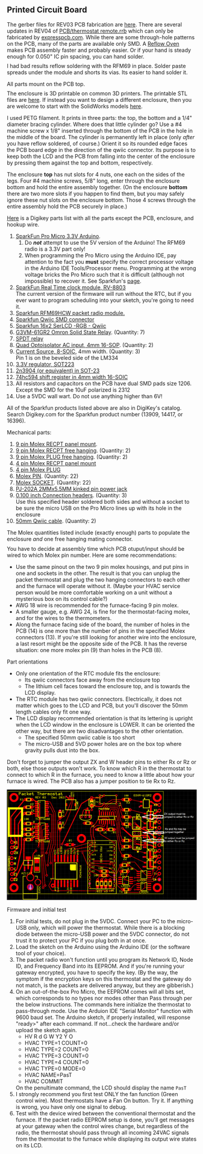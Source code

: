 <h2>Printed Circuit Board</h2>
The gerber files for REV03 PCB fabrication are <a href='PCB/REV03-Gerbers.zip'>here</a>. There
are several updates in REV04 of <a href='PCB/thermostat remote.rrb'>PCB/thermostat remote.rrb</a> which 
can only be fabricated by <a href='http://expresspcb.com'>expresspcb.com</a>.
While there are some through-hole patterns on the PCB,
many of the parts are available only SMD. A <a href='https://www.whizoo.com/controleo3'>Reflow Oven</a> makes PCB assembly
faster and probably easier.
Or if your hand is steady enough for 0.050" IC pin spacing, you can hand solder.
<p style='margin-top:8px'>I had bad results reflow soldering with the RFM69 in place. Solder paste spreads under the module and shorts its vias. Its easier to hand solder it.</p>
All parts mount on the PCB top.
<p style='margin-top:8px'>The enclosure is 3D printable on common 3D printers. The printable STL files 
are <a href="STL">here</a>. If instead you want to design a different enclosure, then you are welcome to start with the
SolidWorks models <a href="CAD">here</a>.</p>
<p>I used PETG filament. It prints in three parts: the top, the bottom and a 1/4" diameter bracing cylinder.
Where does that little cylinder go? Use a #4 machine screw x 1/8" inserted 
through the bottom of the PCB in the hole in the middle of the board. The cylinder 
is permanently left in place (only <i>after</i> you have reflow soldered, of course.)
Orient it so its rounded edge faces the PCB board edge in the direction of the qwiic connector. Its purpose is 
to keep both the LCD and the PCB from
falling into the center of the enclosure by pressing them against the top and bottom, respectively.
</p>

The enclosure <b>top</b> has nut slots for 4 nuts, one each on the sides of the legs. Four #4 machine screws, 5/8" long, 
enter through the enclosure bottom and hold the entire assembly together.
(On the enclosure <b>bottom</b> 
there are two more slots if you happen to find them, but you may safely ignore 
these nut slots on the enclosure bottom. Those 4 screws through the entire assembly hold the PCB securely in place.)

<p><a href='https://www.digikey.com/short/jwdbnhr7'>Here</a> is a Digikey parts list with all the parts except the PCB, enclosure, and hookup wire.

<ol>
<li> <a href='https://www.sparkfun.com/products/12587'>SparkFun Pro Micro 3.3V Arduino</a>.<br/>
<ol><li>Do <b><i>not</i></b> attempt to use the 5V version of the Arduino! The RFM69 radio is a 3.3V part only!</li>
<li>When programming the Pro Micro using the Arduino IDE, pay
attention to the fact you <b>must</b> specify the correct processor voltage in the Arduino IDE Tools/Processor menu. Programming at the wrong voltage bricks the
Pro Micro such that it is difficult (although not impossible) to recover it. See Sparkfun's 
<a href='https://learn.sparkfun.com/tutorials/pro-micro--fio-v3-hookup-guide/troubleshooting-and-faq#ts-revive'>page</a>.
</li></ol></li>
<li> <a href='https://www.sparkfun.com/products/16281'>SparkFun Real Time clock module, RV-8803</a> <br/>
The current version of the firmware will run without the RTC, but if you ever want to program scheduling
into your sketch, you're going to need it.</li>
<li> <a href='https://www.sparkfun.com/products/13909'>Sparkfun RFM69HCW packet radio module.</a></li>
<li> <a href='https://www.sparkfun.com/products/14417'>Sparkfun Qwiic SMD connector</a></li>
<li> <a href='https://www.sparkfun.com/products/16396'>Sparkfun 16x2 SerLCD -RGB - Qwiic</a></li>
<li> <a href='https://www.digikey.com/en/products/detail/omron-electronics-inc-emc-div/G3VM-61GR2/5810883'>G3VM-61GR2 Omron
Solid State Relay<a>. (Quantity: 7)</li>
<li> <a href='https://www.digikey.com/en/products/detail/cit-relay-and-switch/J1031C5VDC-15S/14002065'>SPDT relay</a></li>
<li> <a href='https://www.digikey.com/en/products/detail/vishay-semiconductor-opto-division/TCMT4600T0/4074845'>Quad 
Optoisolator AC input, 4mm 16-SOP</a>. (Quantity: 2)</li>
<li> <a href='https://www.digikey.com/en/products/detail/stmicroelectronics/LM334DT/1038704'>Current Source, 8-SOIC</a>, 4mm width. (Quantity: 3)
<br/>Pin 1 is on the beveled side of the LM334</li>
<li> <a href='https://www.digikey.com/en/products/detail/diodes-incorporated/AZ1117IH-3-3TRG1/5699672'>3.3V regulator, SOT223</a></li>
<li> <a href='https://www.digikey.com/en/products/detail/onsemi/MMBT100/3504512'>2n3904 (or equivalent) in SOT-23</a></li>
<li> <a href='https://www.digikey.com/en/products/detail/texas-instruments/SN74HC594DR/1571252'>74hc594 shift register in 4mm width 16-SOIC </a></li>
<li> All resistors and capacitors on the PCB have dual SMD pads size 1206. Except the SMD for the 10uF polarized is 2312</li>
<li> Use a 5VDC wall wart. Do not use anything higher than 6V!
</ol>
All of the Sparkfun products listed above are also in DigiKey's catalog. 
Search Digikey.com for the Sparkfun product number (13909, 14417, or 16396).

Mechanical parts:
<ol>
<li> <a href='https://www.digikey.com/en/products/detail/molex/0003091091/26302'>9 pin Molex RECPT panel mount</a>.</li>
<li> <a href='https://www.digikey.com/en/products/detail/molex/0003091094/61333'>9 pin Molex RECPT free hanging</a>. (Quantity: 2)</li>
<li> <a href='https://www.digikey.com/en/products/detail/molex/0003092092/61309'>9 pin Molex PLUG free hanging</a>. (Quantity: 2)</li>
<li> <a href='https://www.digikey.com/en/products/detail/molex/0469990653/5723549'>4 pin Molex RECPT panel mount</a></li>
<li> <a href='https://www.digikey.com/en/products/detail/molex/0003092049/61303'>4 pin Molex PLUG</a></li>
<li> <a href='https://www.digikey.com/en/products/detail/molex/0002092118/26388'>Molex PIN</a>. (Quantity: 22)</li>
<li> <a href='https://www.digikey.com/en/products/detail/molex/0002091119/26390'>Molex SOCKET</a>. (Quantity: 22)</li>
<li> <a href='https://www.digikey.com/en/products/detail/cui-devices/PJ-202A/252007'> PJ-202A 2MMx5.5MM kinked pin power jack</a></li>
<li> <a href='https://www.digikey.com/en/products/detail/TSW-150-07-T-S/SAM1035-50-ND/1101574?itemSeq=320138980'>0.100 inch Connection headers</a>. (Quantity: 3)<br/>
Use this specified header soldered both sides and without a socket to be sure the micro USB on the Pro Micro lines up with its hole in the enclosure</li>
<li> <a href='https://www.sparkfun.com/products/17260'>50mm Qwiic cable</a>. (Quantity: 2)</li>
</ol>
The Molex quantities listed include (exactly enough) parts to populate the enclosure <i>and</i> one free hanging mating connector.

<p style='margin-top:9px'>You have to decide at assembly time which PCB otuput/input should be wired to which 
Molex pin number. Here are some recommendations:</p>
<ul>
<li> Use the same pinout on the two 9 pin molex housings, and put pins in one and sockets in the other. The result is that 
you can
unplug the packet thermostat and plug the two hanging connectors to each other and the furnace will operate without it.
(Maybe your HVAC service person would be more comfortable working on a unit without a mysterious box on its 
control cable?)</li>
<li>AWG 18 wire is recommended for the furnace-facing 9 pin molex. </li>
<li>A smaller gauge, e.g. AWG 24, is fine for the thermostat-facing molex, and for the wires to the thermometers.</li>
<li>Along the furnace facing side of the board, the number of holes in the PCB (14) is one more than the 
number of pins in the specified
Molex connectors (13). If you're still looking for another wire into the enclosure, a last resort might be the
opposite side of the PCB. It has the reverse
situation: one more molex pin (9) than holes in the PCB (8).
</ul>
Part orientations
<ul>
<li>Only one orientation of the RTC module fits the enclosure:
<ul>
<li>Its qwiic connectors face away from the enclosure top
<li>The lithium cell faces toward the enclosure top, and is towards the LCD display.
</ul></li>
<li> The RTC module has two qwiic connectors. Electrically, it does not matter which goes to the 
LCD and PCB, but you'll discover the 50mm length cables only fit one way.
<li>The LCD display recommended orientation is that its lettering is upright when 
the LCD window in the enclosure is LOWER. It can be oriented the other way,
but there are two disadvantages to the other orientation.
<ul>
<li>The specified 50mm qwiic cable is too short
<li> The micro-USB and 5VD power holes are on the box top where gravity pulls dust into the box.
</ul></li>
</ul>

Don't forget to jumper the output ZX and W header pins to either Rx or Rz or both, else those 
outputs won't work. To know which
R in the thermostat to connect to which R in the furnace, you need to know a little about how your 
furnace is wired. The PCB also
has a jumper position to tie Rx to Rz.

<p align='center'><img src='jumpers.png' alt='jumpers.png'/></p>

Firmware and initial test
<ol>
<li>For initial tests, do not plug in the 5VDC. Connect your PC to the micro-USB only, which will
power the thermostat. While there is a blocking diode between the micro-USB
power and the 5VDC connector, do not trust it to protect your PC if you plug both in at once.
<li>Load the sketch on the Arduino using the Arduino IDE (or the software tool of your choice).
<li>The packet radio won't function until you program its Network ID, Node ID, and Frequency Band into its 
EEPROM. And if you're running your gateway
encrypted, you have to specify the key. (By the way, the symptom if the encryption keys on this thermostat and
the gateway do not match, is the packets are delivered anyway, but they are gibberish.)
<li>On an out-of-the-box Pro Micro, the EEPROM comes will all bits set, which corresponds to no types 
nor modes other than 
Pass through per the below instructions. The commands here initialize the thermostat
to pass-through mode. Use the Arduion IDE "Serial Monitor" function with 9600 baud set. The 
Arduino sketch, if properly installed, will response "ready>" after each command. If not...check the hardware 
and/or upload the sketch again.
<ul>
<li> HV R d G W Y2 Y O
<li> HVAC TYPE=1 COUNT=0
<li> HVAC TYPE=2 COUNT=0
<li> HVAC TYPE=3 COUNT=0
<li> HVAC TYPE=4 COUNT=0
<li> HVAC TYPE=0 MODE=0
<li> HVAC NAME=PasT
<li> HVAC COMMIT
</ul> On the penultimate command, the LCD should display the name <code>PasT</code></li>
<li> I strongly recommend you first test ONLY the fan function (Green control wire). Most thermostats have 
a Fan On button. Try it. If anything is wrong, you have only one 
signal to debug.
<li> Test with the device wired between the conventional thermostat and the furnace. If the packet radio EEPROM setup is done,
you'll get messages at your gateway when the control wires change, but regardless of the radio, the thermostat should
pass through all incoming 24VAC signals from the thermostat to the furnace while displaying its output wire 
states on its LCD.
</ol>
